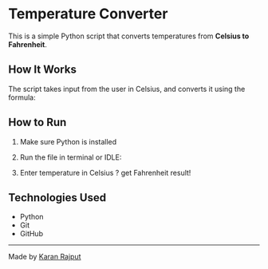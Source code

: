 #  Temperature Converter

This is a simple Python script that converts temperatures from **Celsius to Fahrenheit**.

##  How It Works

The script takes input from the user in Celsius, and converts it using the formula:


##  How to Run

1. Make sure Python is installed
2. Run the file in terminal or IDLE:


3. Enter temperature in Celsius ? get Fahrenheit result!

##  Technologies Used
- Python
- Git
- GitHub

---

Made by [Karan Rajput](https://github.com/karanR18)
